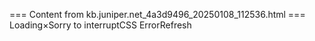 === Content from kb.juniper.net_4a3d9496_20250108_112536.html ===
Loading×Sorry to interruptCSS ErrorRefresh
